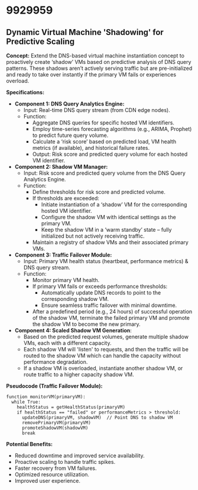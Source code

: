 # 9929959

## Dynamic Virtual Machine 'Shadowing' for Predictive Scaling

**Concept:** Extend the DNS-based virtual machine instantiation concept to proactively create ‘shadow’ VMs based on predictive analysis of DNS query patterns. These shadows aren’t actively serving traffic but are pre-initialized and ready to take over instantly if the primary VM fails or experiences overload.

**Specifications:**

*   **Component 1: DNS Query Analytics Engine:**
    *   Input: Real-time DNS query stream (from CDN edge nodes).
    *   Function:
        *   Aggregate DNS queries for specific hosted VM identifiers.
        *   Employ time-series forecasting algorithms (e.g., ARIMA, Prophet) to predict future query volume.
        *   Calculate a ‘risk score’ based on predicted load, VM health metrics (if available), and historical failure rates.
        *   Output: Risk score and predicted query volume for each hosted VM identifier.
*   **Component 2: Shadow VM Manager:**
    *   Input: Risk score and predicted query volume from the DNS Query Analytics Engine.
    *   Function:
        *   Define thresholds for risk score and predicted volume.
        *   If thresholds are exceeded:
            *   Initiate instantiation of a ‘shadow’ VM for the corresponding hosted VM identifier.
            *   Configure the shadow VM with identical settings as the primary VM.
            *   Keep the shadow VM in a ‘warm standby’ state – fully initialized but not actively receiving traffic.
        *   Maintain a registry of shadow VMs and their associated primary VMs.
*   **Component 3: Traffic Failover Module:**
    *   Input: Primary VM health status (heartbeat, performance metrics) & DNS query stream.
    *   Function:
        *   Monitor primary VM health.
        *   If primary VM fails or exceeds performance thresholds:
            *   Automatically update DNS records to point to the corresponding shadow VM.
            *   Ensure seamless traffic failover with minimal downtime.
        *   After a predefined period (e.g., 24 hours) of successful operation of the shadow VM, terminate the failed primary VM and promote the shadow VM to become the new primary.
*   **Component 4: Scaled Shadow VM Generation**:
    *   Based on the predicted request volumes, generate multiple shadow VMs, each with a different capacity.
    *   Each shadow VM will 'listen' to requests, and then the traffic will be routed to the shadow VM which can handle the capacity without performance degradation.
    *   If a shadow VM is overloaded, instantiate another shadow VM, or route traffic to a higher capacity shadow VM.

**Pseudocode (Traffic Failover Module):**

```
function monitorVM(primaryVM):
  while True:
    healthStatus = getHealthStatus(primaryVM)
    if healthStatus == "failed" or performanceMetrics > threshold:
      updateDNS(primaryVM, shadowVM)  // Point DNS to shadow VM
      removePrimaryVM(primaryVM)
      promoteShadowVM(shadowVM)
      break
```

**Potential Benefits:**

*   Reduced downtime and improved service availability.
*   Proactive scaling to handle traffic spikes.
*   Faster recovery from VM failures.
*   Optimized resource utilization.
*   Improved user experience.